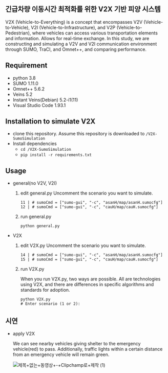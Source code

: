 ## 긴급차량 이동시간 최적화를 위한 V2X 기반 피양 시스템
V2X (Vehicle-to-Everything) is a concept that encompasses V2V (Vehicle-to-Vehicle), V2I (Vehicle-to-Infrastructure), and V2P (Vehicle-to-Pedestrian), where vehicles can access various transportation elements and information. Allows for real-time exchange. In this study, we are constructing and simulating a V2V and V2I communication environment through SUMO, TraCI, and Omnet++, and comparing performance.

## Requirement
- python 3.8
- SUMO 1.11.0
- Omnet++ 5.6.2
- Veins 5.2
- Instant Veins(Debian) 5.2-i1(11)
- Visual Studio Code 1.93.1


## Installation to simulate V2X
- clone this repository. Assume this repository is downloaded to `/V2X-SumoSimulation`
- Install dependencies
  - `cd /V2X-SumoSimulation`
  - `pip install -r requirements.txt`

## Usage
- general(no V2V, V2I)
  1) edit general.py
     Uncomment the scenario you want to simulate.
     ```
     11 | # sumoCmd = ["sumo-gui", "-c", "asanH/map/asanH.sumocfg"]
     12 | # sumoCmd = ["sumo-gui", "-c", "cauH/map/cauH.sumocfg"]
     ```
  2) run general.py
     ```
     python general.py
     ```
     
- V2X
  1) edit V2X.py
     Uncomment the scenario you want to simulate.
     ```
     14 | # sumoCmd = ["sumo-gui", "-c", "asanH/map/asanH.sumocfg"]
     15 | # sumoCmd = ["sumo-gui", "-c", "cauH/map/cauH.sumocfg"]
     ```
  2) run V2X.py

     When you run V2X.py, two ways are possible. All are technologies using V2X, and there are differences in specific algorithms and standards for adoption.
     ```
     python V2X.py
     # Enter scenario (1 or 2):
     ```

## 시연
  
- apply V2X
  
  We can see nearby vehicles giving shelter to the emergency vehicle(red) to pass. Additionally, traffic lights within a certain distance from an emergency vehicle will remain green.
  
  ![제목+없는+동영상+-+Clipchamp로+제작 (1)](https://github.com/user-attachments/assets/6519ceea-2a40-45a1-aae1-cba066c72175)
